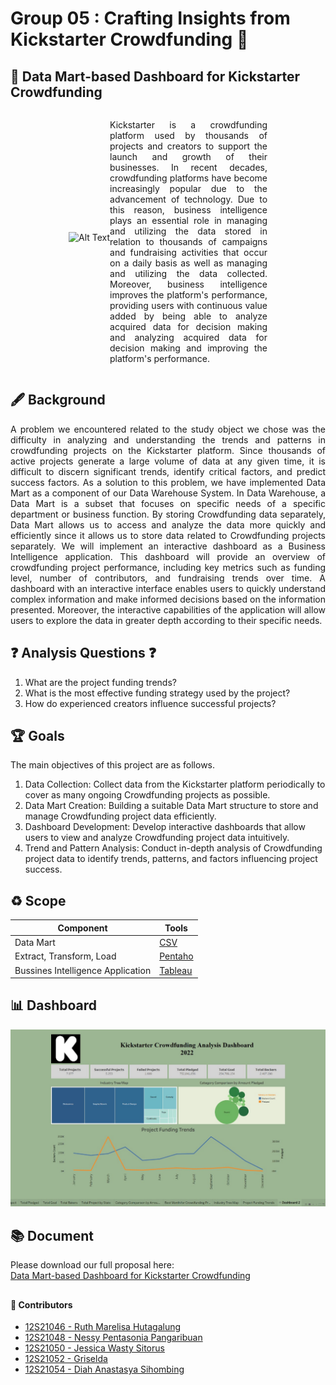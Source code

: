 # Group 05 : Crafting Insights from Kickstarter Crowdfunding 🚀

## 📑 Data Mart-based Dashboard for Kickstarter Crowdfunding
<div style="display: flex; align-items: center; justify-content: center;">
  <div style="max-width: 50%; text-align: center;">
    <img src="https://miro.medium.com/v2/resize:fit:1200/1*LNYoFhpDbv8wDsosUtx2vQ.jpeg" alt="Alt Text" style="width: 35%; height: auto; margin: 0 auto 15px auto;" />
  </div>
  <div style="max-width: 50%;">
    <p align="justify">
      Kickstarter is a crowdfunding platform used by thousands of projects and creators to support the launch and growth of their businesses. In recent decades, crowdfunding platforms have become increasingly popular due to the advancement of technology. Due to this reason, business intelligence plays an essential role in managing and utilizing the data stored in relation to thousands of campaigns and fundraising activities that occur on a daily basis as well as managing and utilizing the data collected. Moreover, business intelligence improves the platform's performance, providing users with continuous value added by being able to analyze acquired data for decision making and analyzing acquired data for decision making and improving the platform's performance.
    </p>
  </div>
</div>

## 🖋️ Background
<p align="justify">A problem we encountered related to the study object we chose was the difficulty in analyzing and understanding the trends and patterns in crowdfunding projects on the Kickstarter platform. Since thousands of active projects generate a large volume of data at any given time, it is difficult to discern significant trends, identify critical factors, and predict success factors. As a solution to this problem, we have implemented Data Mart as a component of our Data Warehouse System. In Data Warehouse, a Data Mart is a subset that focuses on specific needs of a specific department or business function. By storing Crowdfunding data separately, Data Mart allows us to access and analyze the data more quickly and efficiently since it allows us to store data related to Crowdfunding projects separately. We will implement an interactive dashboard as a Business Intelligence application. This dashboard will provide an overview of crowdfunding project performance, including key metrics such as funding level, number of contributors, and fundraising trends over time. A dashboard with an interactive interface enables users to quickly understand complex information and make informed decisions based on the information presented. Moreover, the interactive capabilities of the application will allow users to explore the data in greater depth according to their specific needs. <p align="justify">

## ❓ Analysis Questions ❓
1. What are the project funding trends?
2. What is the most effective funding strategy used by the project?
3. How do experienced creators influence successful projects?

## 🏆 Goals
The main objectives of this project are as follows.
1. Data Collection: Collect data from the Kickstarter platform periodically to cover as many ongoing Crowdfunding projects as possible.
2. Data Mart Creation: Building a suitable Data Mart structure to store and manage Crowdfunding project data efficiently.
3. Dashboard Development: Develop interactive dashboards that allow users to view and analyze Crowdfunding project data intuitively.
4. Trend and Pattern Analysis: Conduct in-depth analysis of Crowdfunding project data to identify trends, patterns, and factors influencing project success.

## ♻️ Scope
<p align="justify">
  
| Component           | Tools                                                              |
| ----------------- | ------------------------------------------------------------------ |
| Data Mart | <a href="https://www.json.org/](https://www.bigcommerce.com/glossary/what-csv-file-and-what-does-it-mean-my-ecommerce-business/)">CSV</a>|
| Extract, Transform, Load |<a href="https://pentaho.com/#">Pentaho</a>| Pentaho Data Integration |
| Bussines Intelligence Application | <a href="https://www.tableau.com/">Tableau</a>| 

<p align="justify">

## 📊 Dashboard
![Deskripsi Gambar](https://raw.githubusercontent.com/Griselda20/Kickstarter-Data-Mart-and-Dashboard-Group-05/main/Dashboard/Dashboard.jpg)

## 📚 Document
Please download our full proposal here:<br>
[Data Mart-based Dashboard for Kickstarter Crowdfunding]()

## 

#### 👥 Contributors

 - [12S21046 - Ruth Marelisa Hutagalung](https://github.com/RuthHutagalung)
 - [12S21048 - Nessy Pentasonia Pangaribuan](https://github.com/NessyPangaribuan)
 - [12S21050 - Jessica Wasty Sitorus](https://github.com/Jessicasitorus)
 - [12S21052 - Griselda](https://github.com/Griselda20)
 - [12S21054 - Diah Anastasya Sihombing](https://github.com/diahanastasya22)


